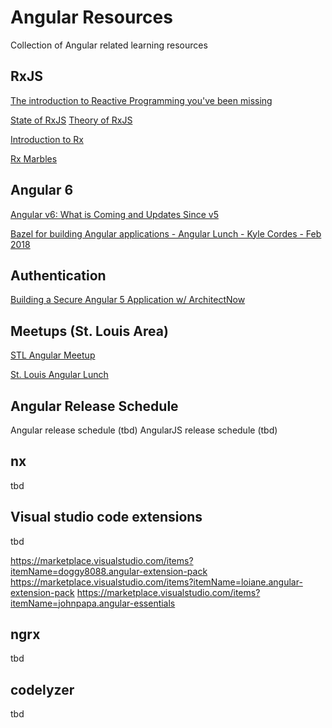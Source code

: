 # Angular Resources
Collection of Angular related learning resources


## RxJS
[The introduction to Reactive Programming you've been missing](https://gist.github.com/staltz/868e7e9bc2a7b8c1f754)

[State of RxJS](https://docs.google.com/presentation/d/1_V1hIBY60vs7YqbH7qDSZosAiaPYTRTUlzUUUFfvvoM)
[Theory of RxJS](https://docs.google.com/presentation/d/11oED-HvlTvwsZ3WpunEOO6to6vogo7LSVcX7mUNSTrA)

[Introduction to Rx](http://www.introtorx.com)

[Rx Marbles](http://rxmarbles.com/)


## Angular 6
[Angular v6: What is Coming and Updates Since v5](https://angularplaybook.com/p/angular-v6-what-is-coming-and-updates-since-v5)

[Bazel for building Angular applications - Angular Lunch - Kyle Cordes - Feb 2018](
https://youtu.be/KmaE6z_ECRg)


## Authentication
[Building a Secure Angular 5 Application w/ ArchitectNow](https://www.youtube.com/watch?v=yiIFbpQB3iE)

## Meetups (St. Louis Area)
[STL Angular Meetup](https://www.meetup.com/STL-Angular/)

[St. Louis Angular Lunch](https://angularlunch.wordpress.com/)

## Angular Release Schedule
Angular release schedule (tbd)
AngularJS release schedule (tbd)


## nx
tbd

## Visual studio code extensions
tbd

https://marketplace.visualstudio.com/items?itemName=doggy8088.angular-extension-pack 
https://marketplace.visualstudio.com/items?itemName=loiane.angular-extension-pack
https://marketplace.visualstudio.com/items?itemName=johnpapa.angular-essentials

## ngrx
tbd

## codelyzer
tbd



